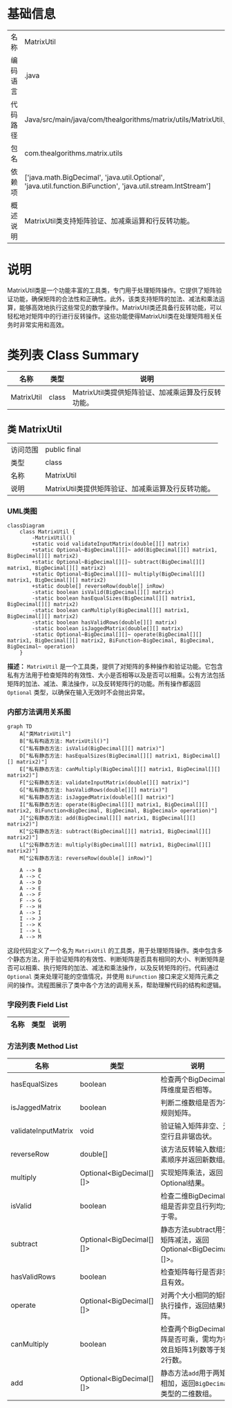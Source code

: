 # 基础信息

|      |      |
|------|------|
| 名称 | MatrixUtil |
| 编码语言 | .java |
| 代码路径 | Java/src/main/java/com/thealgorithms/matrix/utils/MatrixUtil.java |
| 包名 | com.thealgorithms.matrix.utils |
| 依赖项 | ['java.math.BigDecimal', 'java.util.Optional', 'java.util.function.BiFunction', 'java.util.stream.IntStream'] |
| 概述说明 | MatrixUtil类支持矩阵验证、加减乘运算和行反转功能。 |

# 说明

MatrixUtil类是一个功能丰富的工具类，专门用于处理矩阵操作。它提供了矩阵验证功能，确保矩阵的合法性和正确性。此外，该类支持矩阵的加法、减法和乘法运算，能够高效地执行这些常见的数学操作。MatrixUtil类还具备行反转功能，可以轻松地对矩阵中的行进行反转操作。这些功能使得MatrixUtil类在处理矩阵相关任务时非常实用和高效。

# 类列表 Class Summary

| 名称   | 类型  | 说明 |
|-------|------|-------------|
| MatrixUtil | class | MatrixUtil类提供矩阵验证、加减乘运算及行反转功能。 |



## 类 MatrixUtil

|      |      |
|------|------|
| 访问范围 | public final |
| 类型 | class |
| 名称 | MatrixUtil |
| 说明 | MatrixUtil类提供矩阵验证、加减乘运算及行反转功能。 |


### UML类图

```mermaid
classDiagram
    class MatrixUtil {
        -MatrixUtil()
        +static void validateInputMatrix(double[][] matrix)
        +static Optional~BigDecimal[][]~ add(BigDecimal[][] matrix1, BigDecimal[][] matrix2)
        +static Optional~BigDecimal[][]~ subtract(BigDecimal[][] matrix1, BigDecimal[][] matrix2)
        +static Optional~BigDecimal[][]~ multiply(BigDecimal[][] matrix1, BigDecimal[][] matrix2)
        +static double[] reverseRow(double[] inRow)
        -static boolean isValid(BigDecimal[][] matrix)
        -static boolean hasEqualSizes(BigDecimal[][] matrix1, BigDecimal[][] matrix2)
        -static boolean canMultiply(BigDecimal[][] matrix1, BigDecimal[][] matrix2)
        -static boolean hasValidRows(double[][] matrix)
        -static boolean isJaggedMatrix(double[][] matrix)
        -static Optional~BigDecimal[][]~ operate(BigDecimal[][] matrix1, BigDecimal[][] matrix2, BiFunction~BigDecimal, BigDecimal, BigDecimal~ operation)
    }
```

**描述：**
`MatrixUtil` 是一个工具类，提供了对矩阵的多种操作和验证功能。它包含私有方法用于检查矩阵的有效性、大小是否相等以及是否可以相乘。公有方法包括矩阵的加法、减法、乘法操作，以及反转矩阵行的功能。所有操作都返回 `Optional` 类型，以确保在输入无效时不会抛出异常。


### 内部方法调用关系图

```mermaid
graph TD
    A["类MatrixUtil"]
    B["私有构造方法: MatrixUtil()"]
    C["私有静态方法: isValid(BigDecimal[][] matrix)"]
    D["私有静态方法: hasEqualSizes(BigDecimal[][] matrix1, BigDecimal[][] matrix2)"]
    E["私有静态方法: canMultiply(BigDecimal[][] matrix1, BigDecimal[][] matrix2)"]
    F["公有静态方法: validateInputMatrix(double[][] matrix)"]
    G["私有静态方法: hasValidRows(double[][] matrix)"]
    H["私有静态方法: isJaggedMatrix(double[][] matrix)"]
    I["私有静态方法: operate(BigDecimal[][] matrix1, BigDecimal[][] matrix2, BiFunction<BigDecimal, BigDecimal, BigDecimal> operation)"]
    J["公有静态方法: add(BigDecimal[][] matrix1, BigDecimal[][] matrix2)"]
    K["公有静态方法: subtract(BigDecimal[][] matrix1, BigDecimal[][] matrix2)"]
    L["公有静态方法: multiply(BigDecimal[][] matrix1, BigDecimal[][] matrix2)"]
    M["公有静态方法: reverseRow(double[] inRow)"]

    A --> B
    A --> C
    A --> D
    A --> E
    A --> F
    F --> G
    F --> H
    A --> I
    I --> J
    I --> K
    I --> L
    A --> M
```

这段代码定义了一个名为 `MatrixUtil` 的工具类，用于处理矩阵操作。类中包含多个静态方法，用于验证矩阵的有效性、判断矩阵是否具有相同的大小、判断矩阵是否可以相乘、执行矩阵的加法、减法和乘法操作，以及反转矩阵的行。代码通过 `Optional` 类来处理可能的空值情况，并使用 `BiFunction` 接口来定义矩阵元素之间的操作。流程图展示了类中各个方法的调用关系，帮助理解代码的结构和逻辑。

### 字段列表 Field List

| 名称  | 类型  | 说明 |
|-------|-------|------|

### 方法列表 Method List

| 名称  | 类型  | 说明 |
|-------|-------|------|
| hasEqualSizes | boolean | 检查两个BigDecimal矩阵维度是否相等。 |
| isJaggedMatrix | boolean | 判断二维数组是否为不规则矩阵。 |
| validateInputMatrix | void | 验证输入矩阵非空、无空行且非锯齿状。 |
| reverseRow | double[] | 该方法反转输入数组元素顺序并返回新数组。 |
| multiply | Optional<BigDecimal[][]> | 实现矩阵乘法，返回Optional结果。 |
| isValid | boolean | 检查二维BigDecimal数组是否非空且行列均大于零。 |
| subtract | Optional<BigDecimal[][]> | 静态方法subtract用于矩阵减法，返回Optional<BigDecimal[][]>。 |
| hasValidRows | boolean | 检查矩阵每行是否非空且有效。 |
| operate | Optional<BigDecimal[][]> | 对两个大小相同的矩阵执行操作，返回结果矩阵。 |
| canMultiply | boolean | 检查两个BigDecimal矩阵是否可乘，需均为有效且矩阵1列数等于矩阵2行数。 |
| add | Optional<BigDecimal[][]> | 静态方法`add`用于两矩阵相加，返回`BigDecimal`类型的二维数组。 |




